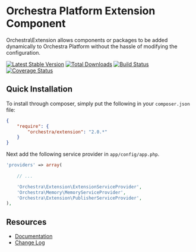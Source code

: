 Orchestra Platform Extension Component
==============

Orchestra\Extension allows components or packages to be added dynamically to Orchestra Platform without the hassle of modifying the configuration.

[![Latest Stable Version](https://poser.pugx.org/orchestra/extension/v/stable.png)](https://packagist.org/packages/orchestra/extension) 
[![Total Downloads](https://poser.pugx.org/orchestra/extension/downloads.png)](https://packagist.org/packages/orchestra/extension) 
[![Build Status](https://travis-ci.org/orchestral/extension.png?branch=2.0)](https://travis-ci.org/orchestral/extension) 
[![Coverage Status](https://coveralls.io/repos/orchestral/extension/badge.png?branch=2.0)](https://coveralls.io/r/orchestral/extension?branch=2.0)

## Quick Installation

To install through composer, simply put the following in your `composer.json` file:

```json
{
	"require": {
		"orchestra/extension": "2.0.*"
	}
}
```

Next add the following service provider in `app/config/app.php`.

```php
'providers' => array(
	
	// ...

	'Orchestra\Extension\ExtensionServiceProvider',
	'Orchestra\Memory\MemoryServiceProvider',
	'Orchestra\Extension\PublisherServiceProvider',
),
```

## Resources

* [Documentation](http://orchestraplatform.com/docs/2.0/components/extension)
* [Change Log](http://orchestraplatform.com/docs/2.0/components/extension/changes#v2.0)
